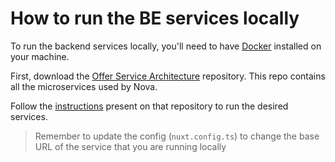 # How to run the BE services locally

To run the backend services locally, you'll need to have [Docker](https://www.docker.com/) installed on your machine.

First, download the [Offer Service Architecture](https://source.tui/dx/offer/content/offer-factory-infrastructure) repository. This repo contains all the microservices used by Nova.

Follow the [instructions](https://source.tui/dx/offer/content/offer-factory-infrastructure/-/blob/master/README.md) present on that repository to run the desired services.

> Remember to update the config (`nuxt.config.ts`) to change the base URL of the service that you are running locally
